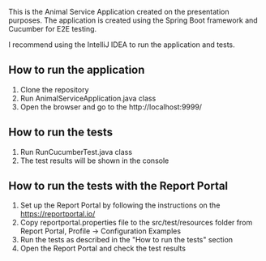 This is the Animal Service Application created on the presentation purposes. 
The application is created using the Spring Boot framework and Cucumber for E2E testing.

I recommend using the IntelliJ IDEA to run the application and tests.

## How to run the application
1. Clone the repository
2. Run AnimalServiceApplication.java class
3. Open the browser and go to the http://localhost:9999/

## How to run the tests
1. Run RunCucumberTest.java class
2. The test results will be shown in the console

## How to run the tests with the Report Portal
1. Set up the Report Portal by following the instructions on the https://reportportal.io/
2. Copy reportportal.properties file to the src/test/resources folder from Report Portal, Profile -> Configuration Examples 
3. Run the tests as described in the "How to run the tests" section
4. Open the Report Portal and check the test results

